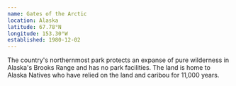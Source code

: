 ```yaml
---
name: Gates of the Arctic
location: Alaska
latitude: 67.78°N
longitude: 153.30°W
established: 1980-12-02
---
```


The country's northernmost park protects an expanse of pure wilderness in Alaska's Brooks Range and has no park facilities. The land is home to Alaska Natives who have relied on the land and caribou for 11,000 years.
